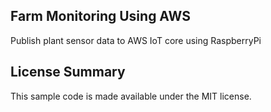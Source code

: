 ## Farm Monitoring Using AWS

Publish plant sensor data to AWS IoT core using RaspberryPi

## License Summary

This sample code is made available under the MIT license. 
